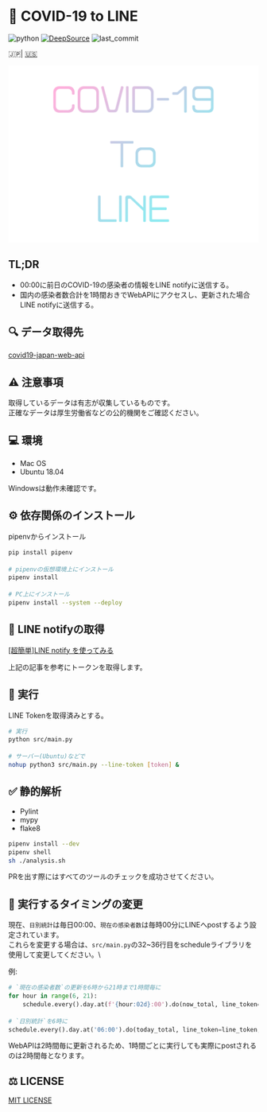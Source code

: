 # 🦠 COVID-19 to LINE

![python](https://img.shields.io/github/pipenv/locked/python-version/yuto51942/COVID-19-notice)
[![DeepSource](https://static.deepsource.io/deepsource-badge-light-mini.svg)](https://deepsource.io/gh/yuto51942/COVID-19-notice/?ref=repository-badge)
![last_commit](https://img.shields.io/github/last-commit/yuto51942/COVID-19-notice)

🇯🇵| [🇺🇸](doc/README_en.md)

![title](doc/title.png)

## TL;DR

- 00:00に前日のCOVID-19の感染者の情報をLINE notifyに送信する。
- 国内の感染者数合計を1時間おきでWebAPIにアクセスし、更新された場合LINE notifyに送信する。

## 🔍 データ取得先

[covid19-japan-web-api](https://github.com/ryo-ma/covid19-japan-web-api)

## ⚠️ 注意事項

取得しているデータは有志が収集しているものです。\
正確なデータは厚生労働省などの公的機関をご確認ください。

## 💻 環境

- Mac OS
- Ubuntu 18.04

Windowsは動作未確認です。

## ⚙ 依存関係のインストール

pipenvからインストール

```bash
pip install pipenv

# pipenvの仮想環境上にインストール
pipenv install

# PC上にインストール
pipenv install --system --deploy
```

## 🔐 LINE notifyの取得

[\[超簡単\]LINE notify を使ってみる](https://qiita.com/iitenkida7/items/576a8226ba6584864d95)

上記の記事を参考にトークンを取得します。

## 🚀 実行

LINE Tokenを取得済みとする。

```bash
# 実行
python src/main.py

# サーバー(Ubuntu)などで
nohup python3 src/main.py --line-token [token] &
```

## ✅ 静的解析

- Pylint
- mypy
- flake8

```bash
pipenv install --dev
pipenv shell
sh ./analysis.sh
```

PRを出す際にはすべてのツールのチェックを成功させてください。

## 🔁 実行するタイミングの変更

現在、`日別統計`は毎日00:00、`現在の感染者数`は毎時00分にLINEへpostするよう設定されています。\
これらを変更する場合は、`src/main.py`の32~36行目をscheduleライブラリを使用して変更してください。\

例:

```py
# `現在の感染者数`の更新を6時から21時まで1時間毎に
for hour in range(6, 21):
    schedule.every().day.at(f'{hour:02d}:00').do(now_total, line_token=line_token, save_dir=save_dir)

# `日別統計`を6時に
schedule.every().day.at('06:00').do(today_total, line_token=line_token, save_dir=save_dir)
```

WebAPIは2時間毎に更新されるため、1時間ごとに実行しても実際にpostされるのは2時間毎となります。

## ⚖️ LICENSE

[MIT LICENSE](LICENSE)
